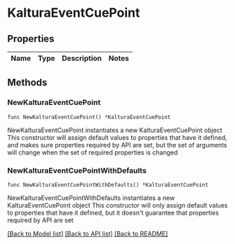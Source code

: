 # KalturaEventCuePoint

## Properties

Name | Type | Description | Notes
------------ | ------------- | ------------- | -------------

## Methods

### NewKalturaEventCuePoint

`func NewKalturaEventCuePoint() *KalturaEventCuePoint`

NewKalturaEventCuePoint instantiates a new KalturaEventCuePoint object
This constructor will assign default values to properties that have it defined,
and makes sure properties required by API are set, but the set of arguments
will change when the set of required properties is changed

### NewKalturaEventCuePointWithDefaults

`func NewKalturaEventCuePointWithDefaults() *KalturaEventCuePoint`

NewKalturaEventCuePointWithDefaults instantiates a new KalturaEventCuePoint object
This constructor will only assign default values to properties that have it defined,
but it doesn't guarantee that properties required by API are set


[[Back to Model list]](../README.md#documentation-for-models) [[Back to API list]](../README.md#documentation-for-api-endpoints) [[Back to README]](../README.md)


